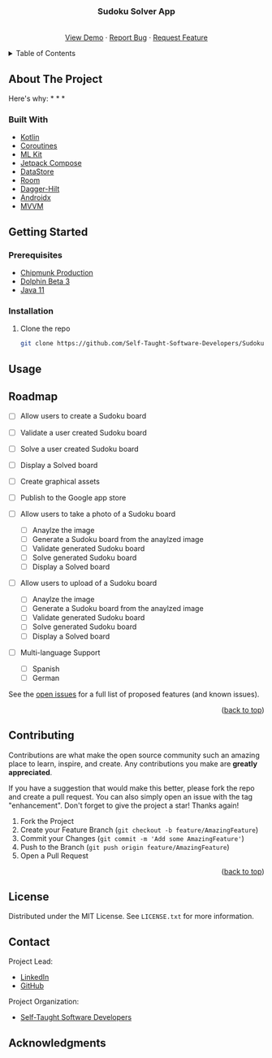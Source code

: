 <div align="center">

  <h3 align="center">Sudoku Solver App</h3>

  <p align="center">
    <br />
    <a href="">View Demo</a>
    ·
    <a href="https://github.com/Self-Taught-Software-Developers/SudokuSolver/issues">Report Bug</a>
    ·
    <a href="https://github.com/Self-Taught-Software-Developers/SudokuSolver/issues">Request Feature</a>
  </p>
</div>

<!-- TABLE OF CONTENTS -->
<details>
  <summary>Table of Contents</summary>
  <ol>
    <li>
      <a href="#about-the-project">About The Project</a>
      <ul>
        <li><a href="#built-with">Built With</a></li>
      </ul>
    </li>
    <li>
      <a href="#getting-started">Getting Started</a>
      <ul>
        <li><a href="#prerequisites">Prerequisites</a></li>
        <li><a href="#installation">Installation</a></li>
      </ul>
    </li>
    <li><a href="#usage">Usage</a></li>
    <li><a href="#roadmap">Roadmap</a></li>
    <li><a href="#contributing">Contributing</a></li>
    <li><a href="#license">License</a></li>
    <li><a href="#contact">Contact</a></li>
    <li><a href="#acknowledgments">Acknowledgments</a></li>
  </ol>
</details>

<!-- ABOUT THE PROJECT -->
## About The Project

Here's why:
* 
* 
* 

### Built With

* [Kotlin](https://kotlinlang.org/)
* [Coroutines](https://developer.android.com/kotlin/coroutines)
* [ML Kit](https://developers.google.com/ml-kit)
* [Jetpack Compose](https://developer.android.com/jetpack)
* [DataStore](https://developer.android.com/topic/libraries/architecture/datastore)
* [Room](https://developer.android.com/training/data-storage/room)
* [Dagger-Hilt](https://developer.android.com/training/dependency-injection/hilt-android)
* [Androidx](https://developer.android.com/jetpack/androidx)
* [MVVM](https://developer.android.com/topic/architecture/intro)

<!-- GETTING STARTED -->
## Getting Started


### Prerequisites

* [Chipmunk Production](https://developer.android.com/studio)
* [Dolphin Beta 3](https://developer.android.com/studio/preview)
* [Java 11](https://docs.oracle.com/en/java/javase/11/)

### Installation

1. Clone the repo
   ```sh
   git clone https://github.com/Self-Taught-Software-Developers/SudokuSolver.git
   ```
   
<!-- USAGE EXAMPLES -->
## Usage

<!-- ROADMAP -->
## Roadmap

- [ ] Allow users to create a Sudoku board
- [ ] Validate a user created Sudoku board
- [ ] Solve a user created Sudoku board 
- [ ] Display a Solved board

- [ ] Create graphical assets
- [ ] Publish to the Google app store

- [ ] Allow users to take a photo of a Sudoku board
  - [ ] Anaylze the image
  - [ ] Generate a Sudoku board from the anaylzed image
  - [ ] Validate generated Sudoku board
  - [ ] Solve generated Sudoku board
  - [ ] Display a Solved board

- [ ] Allow users to upload of a Sudoku board
  - [ ] Anaylze the image
  - [ ] Generate a Sudoku board from the anaylzed image
  - [ ] Validate generated Sudoku board
  - [ ] Solve generated Sudoku board
  - [ ] Display a Solved board

- [ ] Multi-language Support
    - [ ] Spanish
    - [ ] German

See the [open issues](https://github.com/othneildrew/Best-README-Template/issues) for a full list of proposed features (and known issues).

<p align="right">(<a href="#top">back to top</a>)</p>

<!-- CONTRIBUTING -->
## Contributing

Contributions are what make the open source community such an amazing place to learn, inspire, and create. Any contributions you make are **greatly appreciated**.

If you have a suggestion that would make this better, please fork the repo and create a pull request. You can also simply open an issue with the tag "enhancement".
Don't forget to give the project a star! Thanks again!

1. Fork the Project
2. Create your Feature Branch (`git checkout -b feature/AmazingFeature`)
3. Commit your Changes (`git commit -m 'Add some AmazingFeature'`)
4. Push to the Branch (`git push origin feature/AmazingFeature`)
5. Open a Pull Request

<p align="right">(<a href="#top">back to top</a>)</p>

<!-- LICENSE -->
## License

Distributed under the MIT License. See `LICENSE.txt` for more information.

<!-- CONTACT -->
## Contact

Project Lead:
* [LinkedIn](https://www.linkedin.com/in/fifi-degarr/)
* [GitHub](https://github.com/cerver1)

Project Organization: 
* [Self-Taught Software Developers](https://www.linkedin.com/company/self-taught-software-developers/)

## Acknowledgments

<!-- 
* [Choose an Open Source License](https://choosealicense.com)
* [GitHub Emoji Cheat Sheet](https://www.webpagefx.com/tools/emoji-cheat-sheet)
* [Malven's Flexbox Cheatsheet](https://flexbox.malven.co/)
* [Malven's Grid Cheatsheet](https://grid.malven.co/)
* [Img Shields](https://shields.io)
* [GitHub Pages](https://pages.github.com)
* [Font Awesome](https://fontawesome.com)
* [React Icons](https://react-icons.github.io/react-icons/search) -->
